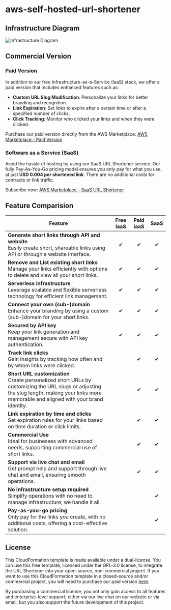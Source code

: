 # aws-self-hosted-url-shortener

## Infrastructure Diagram

![Infrastructure Diagram](https://cdn.silverlining.cloud/cloudformation-url-shortener/aws-self-hosted-url-shortener-github.png)

## Commercial Version

### Paid Version

In addition to our free Infrastructure-as-a-Service (IaaS) stack, we offer a paid version that includes enhanced features such as:

- **Custom URL Slug Modification**: Personalize your links for better branding and recognition.
- **Link Expiration**: Set links to expire after a certain time or after a specified number of clicks.
- **Click Tracking**: Monitor who clicked your links and when they were clicked.

Purchase our paid version directly from the AWS Marketplace: [AWS Marketplace - Paid Version](https://aws.amazon.com/marketplace/pp/prodview-y3fqwgluejol6)

### Software as a Service (SaaS)

Avoid the hassle of hosting by using our SaaS URL Shortener service. Our fully Pay-As-You-Go pricing model ensures you only pay for what you use, at just **USD 0.004 per shortened link**. There are no additional costs for contracts or link traffic.

Subscribe now: [AWS Marketplace - SaaS URL Shortener](https://aws.amazon.com/marketplace/pp/prodview-aduakv5eklenq)

## Feature Comparision

| Feature                                           | Free IaaS | Paid IaaS | SaaS |
|---------------------------------------------------|:---------:|:---------:|:----:|
| **Generate short links through API and website**  <br> Easily create short, shareable links using API or through a website interface. |     ✔     |     ✔     |  ✔   |
| **Remove and List existing short links**          <br> Manage your links efficiently with options to delete and view all your short links. |     ✔     |     ✔     |  ✔   |
| **Serverless infrastructure**                     <br> Leverage scalable and flexible serverless technology for efficient link management. |     ✔     |     ✔     |  ✔   |
| **Connect your own (sub-)domain**                 <br> Enhance your branding by using a custom (sub-)domain for your short links. |     ✔     |     ✔     |  ✔   |
| **Secured by API key**                            <br> Keep your link generation and management secure with API key authentication. |     ✔     |     ✔     |  ✔   |
| **Track link clicks**                             <br> Gain insights by tracking how often and by whom links were clicked. |           |     ✔     |  ✔   |
| **Short URL customization**                       <br> Create personalized short URLs by customizing the URL slugs or adjusting the slug length, making your links more memorable and aligned with your brand identity. |           |     ✔     |  ✔   |
| **Link expiration by time and clicks**            <br> Set expiration rules for your links based on time duration or click limits. |           |     ✔     |  ✔   |
| **Commercial Use**                                <br> Ideal for businesses with advanced needs, supporting commercial use of short links. |           |     ✔     |  ✔   |
| **Support via live chat and email**               <br> Get prompt help and support through live chat and email, ensuring smooth operations. |           |     ✔     |  ✔   |
| **No infrastructure setup required**              <br> Simplify operations with no need to manage infrastructure; we handle it all. |           |           |  ✔   |
| **Pay-as-you-go pricing**                         <br> Only pay for the links you create, with no additional costs, offering a cost-effective solution. |           |           |  ✔   |




## License

This CloudFormation template is made available under a dual-license. You can use this free template, licensed under the GPL-3.0 license, to integrate the URL Shortener into your open-source, non-commercial project. If you want to use this CloudFormation template in a closed-source and/or commercial project, you will need to purchase our paid version [here](https://aws.amazon.com/marketplace/pp/prodview-y3fqwgluejol6).

By purchasing a commercial license, you not only gain access to all features and enterprise-level support, either via our live chat on our website or via email, but you also support the future development of this project.
